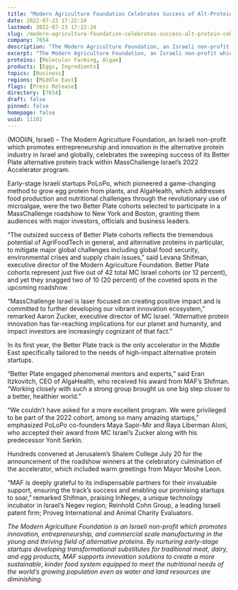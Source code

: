 ```yaml
---
title: "Modern Agriculture Foundation Celebrates Success of Alt-Protein Cohorts in MassChallenge Israel Accelerator"
date: 2022-07-23 17:22:24
lastmod: 2022-07-23 17:22:24
slug: /modern-agriculture-foundation-celebrates-success-alt-protein-cohorts-masschallenge-israel
company: 7654
description: "The Modern Agriculture Foundation, an Israeli non-profit which promotes entrepreneurship and innovation in the alternative protein industry in Israel and globally, celebrates the sweeping success of its Better Plate alternative protein track within MassChallenge Israel’s 2022 Accelerator program."
excerpt: "The Modern Agriculture Foundation, an Israeli non-profit which promotes entrepreneurship and innovation in the alternative protein industry in Israel and globally, celebrates the sweeping success of its Better Plate alternative protein track within MassChallenge Israel’s 2022 Accelerator program."
proteins: [Molecular Farming, Algae]
products: [Eggs, Ingredients]
topics: [Business]
regions: [Middle East]
flags: [Press Release]
directory: [7654]
draft: false
pinned: false
homepage: false
uuid: 11102
---
```

<p>(MODIIN, Israel) – The Modern Agriculture Foundation, an Israeli non-profit which promotes entrepreneurship and innovation in the alternative protein industry in Israel and globally, celebrates the sweeping success of its Better Plate alternative protein track within MassChallenge Israel’s 2022 Accelerator program.</p>
<p>Early-stage Israeli startups PoLoPo, which pioneered a game-changing method to grow egg protein from plants, and AlgaHealth, which addresses food production and nutritional challenges through the revolutionary use of microalgae, were the two Better Plate cohorts selected to participate in a MassChallenge roadshow to New York and Boston, granting them audiences with major investors, officials and business leaders.</p>
<p>“The outsized success of Better Plate cohorts reflects the tremendous potential of AgriFoodTech in general, and alternative proteins in particular, to mitigate major global challenges including global food security, environmental crises and supply chain issues,” said Levana Shifman, executive director of the Modern Agriculture Foundation. Better Plate cohorts represent just five out of 42 total MC Israel cohorts (or 12 percent), and yet they snagged two of 10 (20 percent) of the coveted spots in the upcoming roadshow.</p>
<p>“MassChallenge Israel is laser focused on creating positive impact and is committed to further developing our vibrant innovation ecosystem,” remarked Aaron Zucker, executive director of MC Israel. “Alternative protein innovation has far-reaching implications for our planet and humanity, and impact investors are increasingly cognizant of that fact.”</p>
<p>In its first year, the Better Plate track is the only accelerator in the Middle East specifically tailored to the needs of high-impact alternative protein startups.</p>
<p>“Better Plate engaged phenomenal mentors and experts,” said Eran Itzkovitch, CEO of AlgaHealth, who received his award from MAF’s Shifman. “Working closely with such a strong group brought us one big step closer to a better, healthier world.”</p>
<p>“We couldn’t have asked for a more excellent program. We were privileged to be part of the 2022 cohort, among so many amazing startups,” emphasized PoLoPo co-founders Maya Sapir-Mir and Raya Liberman Aloni, who accepted their award from MC Israel’s Zucker along with his predecessor Yonit Serkin.</p>
<p>Hundreds convened at Jerusalem’s Shalem College July 20 for the announcement of the roadshow winners at the celebratory culmination of the accelerator, which included warm greetings from Mayor Moshe Leon.</p>
<p>“MAF is deeply grateful to its indispensable partners for their invaluable support, ensuring the track’s success and enabling our promising startups to soar,” remarked Shifman, praising InNegev, a unique technology incubator in Israel’s Negev region; Reinhold Cohn Group, a leading Israeli patent firm; Proveg International and Animal Charity Evaluators.</p>
<p><em>The Modern Agriculture Foundation is an Israeli non-profit which promotes innovation, entrepreneurship, and commercial scale manufacturing in the young and thriving field of alternative proteins. By nurturing early-stage startups developing transformational substitutes for traditional meat, dairy, and egg products, MAF supports innovation solutions to create a more sustainable, kinder food system equipped to meet the nutritional needs of the world’s growing population even as water and land resources are diminishing.</em></p>
